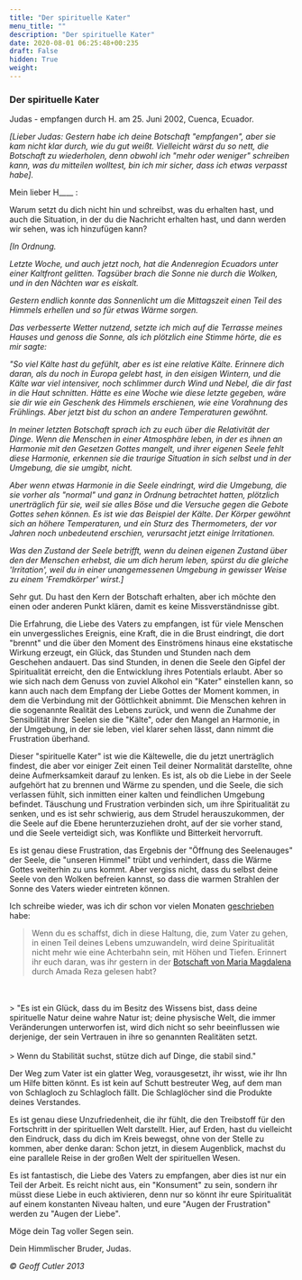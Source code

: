 ```yaml
---
title: "Der spirituelle Kater"
menu_title: ""
description: "Der spirituelle Kater"
date: 2020-08-01 06:25:48+00:235
draft: False
hidden: True
weight:
---
```

### Der spirituelle Kater

Judas - empfangen durch H. am 25. Juni 2002, Cuenca, Ecuador.

*[Lieber Judas: Gestern habe ich deine Botschaft "empfangen", aber sie kam nicht klar durch, wie du gut weißt. Vielleicht wärst du so nett, die Botschaft zu wiederholen, denn obwohl ich "mehr oder weniger" schreiben kann, was du mitteilen wolltest, bin ich mir sicher, dass ich etwas verpasst habe].*

Mein lieber H____ :

Warum setzt du dich nicht hin und schreibst, was du erhalten hast, und auch die Situation, in der du die Nachricht erhalten hast, und dann werden wir sehen, was ich hinzufügen kann?

*[In Ordnung.*

*Letzte Woche, und auch jetzt noch, hat die Andenregion Ecuadors unter einer Kaltfront gelitten. Tagsüber brach die Sonne nie durch die Wolken, und in den Nächten war es eiskalt.*

*Gestern endlich konnte das Sonnenlicht um die Mittagszeit einen Teil des Himmels erhellen und so für etwas Wärme sorgen.*

*Das verbesserte Wetter nutzend, setzte ich mich auf die Terrasse meines Hauses und genoss die Sonne, als ich plötzlich eine Stimme hörte, die es mir sagte:*

*"So viel Kälte hast du gefühlt, aber es ist eine relative Kälte. Erinnere dich daran, als du noch in Europa gelebt hast, in den eisigen Wintern, und die Kälte war viel intensiver, noch schlimmer durch Wind und Nebel, die dir fast in die Haut schnitten. Hätte es eine Woche wie diese letzte gegeben, wäre sie dir wie ein Geschenk des Himmels erschienen, wie eine Vorahnung des Frühlings. Aber jetzt bist du schon an andere Temperaturen gewöhnt.*

*In meiner letzten Botschaft sprach ich zu euch über die Relativität der Dinge. Wenn die Menschen in einer Atmosphäre leben, in der es ihnen an Harmonie mit den Gesetzen Gottes mangelt, und ihrer eigenen Seele fehlt diese Harmonie, erkennen sie die traurige Situation in sich selbst und in der Umgebung, die sie umgibt, nicht.*

*Aber wenn etwas Harmonie in die Seele eindringt, wird die Umgebung, die sie vorher als "normal" und ganz in Ordnung betrachtet hatten, plötzlich unerträglich für sie, weil sie alles Böse und die Versuche gegen die Gebote Gottes sehen können. Es ist wie das Beispiel der Kälte. Der Körper gewöhnt sich an höhere Temperaturen, und ein Sturz des Thermometers, der vor Jahren noch unbedeutend erschien, verursacht jetzt einige Irritationen.*

*Was den Zustand der Seele betrifft, wenn du deinen eigenen Zustand über den der Menschen erhebst, die um dich herum leben, spürst du die gleiche 'Irritation', weil du in einer unangemessenen Umgebung in gewisser Weise zu einem 'Fremdkörper' wirst.]*

Sehr gut. Du hast den Kern der Botschaft erhalten, aber ich möchte den einen oder anderen Punkt klären, damit es keine Missverständnisse gibt.

Die Erfahrung, die Liebe des Vaters zu empfangen, ist für viele Menschen ein unvergessliches Ereignis, eine Kraft, die in die Brust eindringt, die dort "brennt" und die über den Moment des Einströmens hinaus eine ekstatische Wirkung erzeugt, ein Glück, das Stunden und Stunden nach dem Geschehen andauert. Das sind Stunden, in denen die Seele den Gipfel der Spiritualität erreicht, den die Entwicklung ihres Potentials erlaubt. Aber so wie sich nach dem Genuss von zuviel Alkohol ein "Kater" einstellen kann, so kann auch nach dem Empfang der Liebe Gottes der Moment kommen, in dem die Verbindung mit der Göttlichkeit abnimmt. Die Menschen kehren in die sogenannte Realität des Lebens zurück, und wenn die Zunahme der Sensibilität ihrer Seelen sie die "Kälte", oder den Mangel an Harmonie, in der Umgebung, in der sie leben, viel klarer sehen lässt, dann nimmt die Frustration überhand.

Dieser "spirituelle Kater" ist wie die Kältewelle, die du jetzt unerträglich findest, die aber vor einiger Zeit einen Teil deiner Normalität darstellte, ohne deine Aufmerksamkeit darauf zu lenken. Es ist, als ob die Liebe in der Seele aufgehört hat zu brennen und Wärme zu spenden, und die Seele, die sich verlassen fühlt, sich inmitten einer kalten und feindlichen Umgebung befindet. Täuschung und Frustration verbinden sich, um ihre Spiritualität zu senken, und es ist sehr schwierig, aus dem Strudel herauszukommen, der die Seele auf die Ebene herunterzuziehen droht, auf der sie vorher stand, und die Seele verteidigt sich, was Konflikte und Bitterkeit hervorruft.

Es ist genau diese Frustration, das Ergebnis der "Öffnung des Seelenauges" der Seele, die "unseren Himmel" trübt und verhindert, dass die Wärme Gottes weiterhin zu uns kommt. Aber vergiss nicht, dass du selbst deine Seele von den Wolken befreien kannst, so dass die warmen Strahlen der Sonne des Vaters wieder eintreten können.

Ich schreibe wieder, was ich dir schon vor vielen Monaten [geschrieben](/aktuelle-botschaften/aktuelle-botschaften-in-reihenfolge-des-datums/aktuelle-botschaften-2001/nach-dem-steueraufstand-von-6-n-chr-hr-judas-5-november-2001/) habe:

> Wenn du es schaffst, dich in diese Haltung, die, zum Vater zu gehen, in einen Teil deines Lebens umzuwandeln, wird deine Spiritualität nicht mehr wie eine Achterbahn sein, mit Höhen und Tiefen. Erinnert ihr euch daran, was ihr gestern in der [Botschaft von Maria Magdalena](/aktuelle-botschaften/aktuelle-botschaften-in-reihenfolge-des-datums/aktuelle-botschaften-2001/das-gesicht-der-liebe-ar-maria-magdalena-4-november-2001/) durch Amada Reza gelesen habt?
<br>
<br>
> "Es ist ein Glück, dass du im Besitz des Wissens bist, dass deine spirituelle Natur deine wahre Natur ist; deine physische Welt, die immer Veränderungen unterworfen ist, wird dich nicht so sehr beeinflussen wie derjenige, der sein Vertrauen in ihre so genannten Realitäten setzt.
<br>
<br>
> Wenn du Stabilität suchst, stütze dich auf Dinge, die stabil sind."

Der Weg zum Vater ist ein glatter Weg, vorausgesetzt, ihr wisst, wie ihr Ihn um Hilfe bitten könnt. Es ist kein auf Schutt bestreuter Weg, auf dem man von Schlagloch zu Schlagloch fällt. Die Schlaglöcher sind die Produkte deines Verstandes.

Es ist genau diese Unzufriedenheit, die ihr fühlt, die den Treibstoff für den Fortschritt in der spirituellen Welt darstellt. Hier, auf Erden, hast du vielleicht den Eindruck, dass du dich im Kreis bewegst, ohne von der Stelle zu kommen, aber denke daran: Schon jetzt, in diesem Augenblick, machst du eine parallele Reise in der großen Welt der spirituellen Wesen.

Es ist fantastisch, die Liebe des Vaters zu empfangen, aber dies ist nur ein Teil der Arbeit. Es reicht nicht aus, ein "Konsument" zu sein, sondern ihr müsst diese Liebe in euch aktivieren, denn nur so könnt ihr eure Spiritualität auf einem konstanten Niveau halten, und eure "Augen der Frustration" werden zu "Augen der Liebe".

Möge dein Tag voller Segen sein.

Dein Himmlischer Bruder, Judas.

*© Geoff Cutler 2013*
